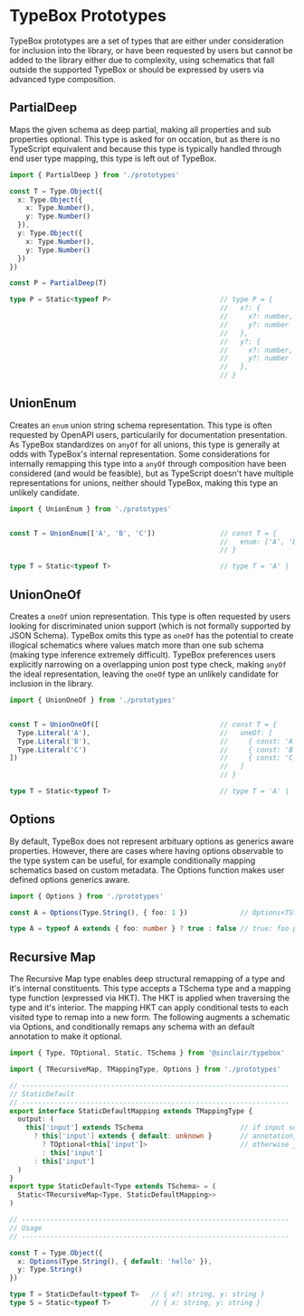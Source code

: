 # TypeBox Prototypes

TypeBox prototypes are a set of types that are either under consideration for inclusion into the library, or have been requested by users but cannot be added to the library either due to complexity, using schematics that fall outside the supported TypeBox or should be expressed by users via advanced type composition.


## PartialDeep

Maps the given schema as deep partial, making all properties and sub properties optional. This type is asked for on occation, but as there is no TypeScript equivalent and because this type is typically handled through end user type mapping, this type is left out of TypeBox.

```typescript
import { PartialDeep } from './prototypes'

const T = Type.Object({ 
  x: Type.Object({
    x: Type.Number(),
    y: Type.Number()
  }),
  y: Type.Object({
    x: Type.Number(),
    y: Type.Number()
  })
})

const P = PartialDeep(T)

type P = Static<typeof P>                           // type P = {
                                                    //   x?: {
                                                    //     x?: number,
                                                    //     y?: number
                                                    //   },
                                                    //   y?: {
                                                    //     x?: number,
                                                    //     y?: number
                                                    //   },
                                                    // }
```

## UnionEnum

Creates an `enum` union string schema representation. This type is often requested by OpenAPI users, particularily for documentation presentation. As TypeBox standardizes on `anyOf` for all unions, this type is generally at odds with TypeBox's internal representation. Some considerations for internally remapping this type into a `anyOf` through composition have been considered (and would be feasible), but as TypeScript doesn't have multiple representations for unions, neither should TypeBox, making this type an unlikely candidate.

```typescript
import { UnionEnum } from './prototypes'


const T = UnionEnum(['A', 'B', 'C'])                // const T = {
                                                    //   enum: ['A', 'B', 'C']
                                                    // }

type T = Static<typeof T>                           // type T = 'A' | 'B' | 'C'

```
## UnionOneOf

Creates a `oneOf` union representation. This type is often requested by users looking for discriminated union support (which is not formally supported by JSON Schema). TypeBox omits this type as `oneOf` has the potential to create illogical schematics where values match more than one sub schema (making type inference extremely difficult). TypeBox preferences users explicitly narrowing on a overlapping union post type check, making `anyOf` the ideal representation, leaving the `oneOf` type an unlikely candidate for inclusion in the library.


```typescript
import { UnionOneOf } from './prototypes'


const T = UnionOneOf([                              // const T = {
  Type.Literal('A'),                                //   oneOf: [
  Type.Literal('B'),                                //     { const: 'A' },
  Type.Literal('C')                                 //     { const: 'B' },
])                                                  //     { const: 'C' },
                                                    //   ]
                                                    // }

type T = Static<typeof T>                           // type T = 'A' | 'B' | 'C'

```

## Options

By default, TypeBox does not represent arbituary options as generics aware properties. However, there are cases where having options observable to the type system can be useful, for example conditionally mapping schematics based on custom metadata. The Options function makes user defined options generics aware.

```typescript
import { Options } from './prototypes'

const A = Options(Type.String(), { foo: 1 })             // Options<TString, { foo: number }>

type A = typeof A extends { foo: number } ? true : false // true: foo property is observable to the type system
```

## Recursive Map

The Recursive Map type enables deep structural remapping of a type and it's internal constituents. This type accepts a TSchema type and a mapping type function (expressed via HKT). The HKT is applied when traversing the type and it's interior. The mapping HKT can apply conditional tests to each visited type to remap into a new form. The following augments a schematic via Options, and conditionally remaps any schema with an default annotation to make it optional. 

```typescript
import { Type, TOptional, Static, TSchema } from '@sinclair/typebox'

import { TRecursiveMap, TMappingType, Options } from './prototypes'

// ------------------------------------------------------------------
// StaticDefault
// ------------------------------------------------------------------
export interface StaticDefaultMapping extends TMappingType { 
  output: (
    this['input'] extends TSchema                        // if input schematic contains an default 
      ? this['input'] extends { default: unknown }       // annotation, remap it to be optional, 
        ? TOptional<this['input']>                       // otherwise just return the schema as is.
        : this['input']
      : this['input']
  )
}
export type StaticDefault<Type extends TSchema> = (
  Static<TRecursiveMap<Type, StaticDefaultMapping>>
)

// ------------------------------------------------------------------
// Usage
// ------------------------------------------------------------------

const T = Type.Object({
  x: Options(Type.String(), { default: 'hello' }),
  y: Type.String()
})

type T = StaticDefault<typeof T>   // { x?: string, y: string }
type S = Static<typeof T>          // { x: string, y: string }
```